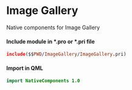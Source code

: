 # Image Gallery
Native components for Image Gallery

#### Include module in *.pro or *.pri file
```pro
include($$PWD/ImageGallery/ImageGallery.pri)
```

#### Import in QML
````qml
import NativeComponents 1.0
